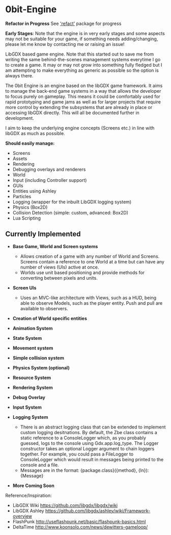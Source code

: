 0bit-Engine
===========

**Refactor in Progress** See ['refact'](https://github.com/ALPSquid/0Bit-Engine/tree/master/engine/src/com/squidtopusstudios/zerobitengine/refact) package for progress

**Early Stages**: Note that the engine is in very early stages and some aspects may not be suitable for your game, if something needs adding/changing, please let me know by contacting me or raising an issue!

LibGDX based game engine. Note that this started out to save me from writing the same behind-the-scenes management systems everytime I go to create a game. It may or may not grow into something fully fledged but I am attempting to make everything as generic as possible so the option is always there.

The 0bit Engine is an engine based on the libGDX game framework. It aims to manage the back-end game systems in a way that allows the developer to focus purely on gameplay. This means it could be comfortably used for rapid prototyping and game jams as well as for larger projects that require more control by extending the subsystems that are already in place or accessing libGDX directly. This will all be documented further in development.

I aim to keep the underlying engine concepts (Screens etc.) in line with libGDX as much as possible.


**Should easily manage:**
- Screens
- Assets
- Rendering 
- Debugging overlays and renderers
- World
- Input (including Controller support)
- GUIs
- Entities using Ashley
- Particles
- Logging (wrapper for the inbuilt LibGDX logging system)
- Physics (Box2D)
- Collision Detection (simple: custom, advanced: Box2D)
- Lua Scripting


Currently Implemented
-----------
- **Base Game, World and Screen systems**
	- Allows creation of a game with any number of World and Screens. Screens contain a reference to one World at a time but can have any number of views (UIs) active at once.
	- Worlds use unit based positioning and provide methods for converting between pixels and units.
	
- **Screen UIs**
	- Uses an MVC-like architecture with Views, such as a HUD, being able to observe Models, such as the player entity. Push and pull are available to observers.

- **Creation of World specific entities**

- **Animation System**

- **State System**

- **Movement system** 

- **Simple collision system**

- **Physics System (optional)**

- **Resource System**

- **Rendering System**

- **Debug Overlay**

- **Input System**

- **Logging System**
	- There is an abstract logging class that can be extended to implement custom logging desitnations. By default, the Zbe class contains a static reference to a ConsoleLogger which, as you probably guessed, logs to the console using Gdx.app.log_type. The Logger constructor takes an optional Logger argument to chain loggers together. For example, you could pass a FileLogger to ConsoleLogger which would result in messages being printed to the console and a file. 
	- Messages are in the format: {package.class}({method}, {ln}): {Message}

- **More Coming Soon**

	
Reference/Inspiration:
 - LibGDX Wiki
	https://github.com/libgdx/libgdx/wiki
 - LibGDX Ashley
	https://github.com/libgdx/ashley/wiki/Framework-overview
 - FlashPunk
	http://useflashpunk.net/basic/flashpunk-basics.html
 - DeltaTime
	http://www.koonsolo.com/news/dewitters-gameloop/
